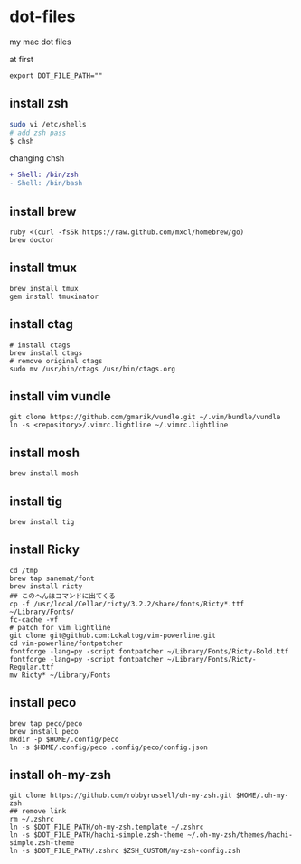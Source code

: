 dot-files
=========

my mac dot files

at first 
```
export DOT_FILE_PATH=""
```

install zsh
--

```bash
sudo vi /etc/shells
# add zsh pass
$ chsh
```

changing chsh

```diff
+ Shell: /bin/zsh
- Shell: /bin/bash
```

install brew 
--

```
ruby <(curl -fsSk https://raw.github.com/mxcl/homebrew/go)
brew doctor
```

install tmux
--

```
brew install tmux
gem install tmuxinator

```

install ctag
--

```
# install ctags
brew install ctags
# remove original ctags
sudo mv /usr/bin/ctags /usr/bin/ctags.org
```

install vim vundle
--

```
git clone https://github.com/gmarik/vundle.git ~/.vim/bundle/vundle
ln -s <repository>/.vimrc.lightline ~/.vimrc.lightline
```

## install mosh
```
brew install mosh
```

## install tig
```
brew install tig
```

## install Ricky
```
cd /tmp
brew tap sanemat/font
brew install ricty
## このへんはコマンドに出てくる
cp -f /usr/local/Cellar/ricty/3.2.2/share/fonts/Ricty*.ttf ~/Library/Fonts/
fc-cache -vf
# patch for vim lightline
git clone git@github.com:Lokaltog/vim-powerline.git
cd vim-powerline/fontpatcher
fontforge -lang=py -script fontpatcher ~/Library/Fonts/Ricty-Bold.ttf
fontforge -lang=py -script fontpatcher ~/Library/Fonts/Ricty-Regular.ttf
mv Ricty* ~/Library/Fonts
```
## install peco
```
brew tap peco/peco
brew install peco
mkdir -p $HOME/.config/peco
ln -s $HOME/.config/peco .config/peco/config.json
```

## install oh-my-zsh
```
git clone https://github.com/robbyrussell/oh-my-zsh.git $HOME/.oh-my-zsh
## remove link
rm ~/.zshrc
ln -s $DOT_FILE_PATH/oh-my-zsh.template ~/.zshrc
ln -s $DOT_FILE_PATH/hachi-simple.zsh-theme ~/.oh-my-zsh/themes/hachi-simple.zsh-theme
ln -s $DOT_FILE_PATH/.zshrc $ZSH_CUSTOM/my-zsh-config.zsh
```
